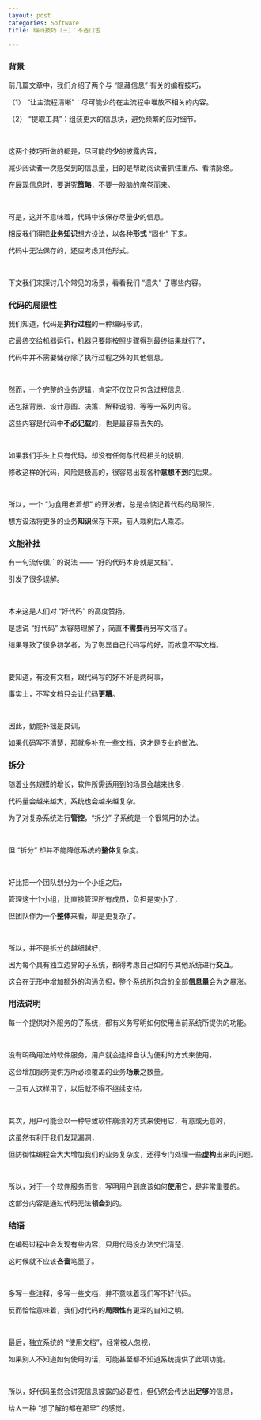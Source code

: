 ```yaml
---
layout: post
categories: Software
title: 编码技巧（三）：不吝口舌

---
```


### 背景

前几篇文章中，我们介绍了两个与 “隐藏信息” 有关的编程技巧，

（1） “让主流程清晰”：尽可能少的在主流程中堆放不相关的内容。

（2） “提取工具”：组装更大的信息块，避免频繁的应对细节。

<br/>

这两个技巧所做的都是，尽可能的**少**的披露内容，

减少阅读者一次感受到的信息量，目的是帮助阅读者抓住重点、看清脉络。

在展现信息时，要讲究**策略**，不要一股脑的席卷而来。

<br/>

可是，这并不意味着，代码中该保存尽量**少**的信息。

相反我们得把**业务知识**想方设法，以各种**形式** “固化” 下来。

代码中无法保存的，还应考虑其他形式。

<br/>

下文我们来探讨几个常见的场景，看看我们 “遗失” 了哪些内容。

### 代码的局限性

我们知道，代码是**执行过程**的一种编码形式，

它最终交给机器运行，机器只要能按照步骤得到最终结果就行了，

代码中并不需要储存除了执行过程之外的其他信息。

<br/>

然而，一个完整的业务逻辑，肯定不仅仅只包含过程信息，

还包括背景、设计意图、决策、解释说明，等等一系列内容。

这些内容是代码中**不必记载**的，也是最容易丢失的。

<br/>

如果我们手头上只有代码，却没有任何与代码相关的说明，

修改这样的代码，风险是极高的，很容易出现各种**意想不到**的后果。

<br/>

所以，一个 “为食用者着想” 的开发者，总是会惦记着代码的局限性，

想方设法将更多的业务**知识**保存下来，前人栽树后人乘凉。

### 文能补拙

有一句流传很广的说法 —— “好的代码本身就是文档”。

引发了很多误解。

<br/>

本来这是人们对 “好代码” 的高度赞扬。

是想说 “好代码” 太容易理解了，简直**不需要**再另写文档了。

结果导致了很多初学者，为了彰显自己代码写的好，而故意不写文档。

<br/>

要知道，有没有文档，跟代码写的好不好是两码事，

事实上，不写文档只会让代码**更糟**。

<br/>

因此，勤能补拙是良训，

如果代码写不清楚，那就多补充一些文档，这才是专业的做法。

### 拆分

随着业务规模的增长，软件所需适用到的场景会越来也多，

代码量会越来越大，系统也会越来越复杂。

为了对复杂系统进行**管控**，“拆分” 子系统是一个很常用的办法。

<br/>

但 “拆分” 却并不能降低系统的**整体**复杂度。

<br/>

好比把一个团队划分为十个小组之后，

管理这十个小组，比直接管理所有成员，负担是变小了，

但团队作为一个**整体**来看，却是更复杂了。

<br/>

所以，并不是拆分的越细越好，

因为每个具有独立边界的子系统，都得考虑自己如何与其他系统进行**交互**。

这会在无形中增加额外的沟通负担，整个系统所包含的全部**信息量**会为之暴涨。

### 用法说明

每一个提供对外服务的子系统，都有义务写明如何使用当前系统所提供的功能。

<br/>

没有明确用法的软件服务，用户就会选择自认为便利的方式来使用，

这会增加服务提供方所必须覆盖的业务**场景**之数量。

一旦有人这样用了，以后就不得不继续支持。

<br/>

其次，用户可能会以一种导致软件崩溃的方式来使用它，有意或无意的，

这虽然有利于我们发现漏洞，

但防御性编程会大大增加我们的业务复杂度，还得专门处理一些**虚构**出来的问题。

<br/>

所以，对于一个软件服务而言，写明用户到底该如何**使用**它，是非常重要的。

这部分内容是通过代码无法**领会**到的。

### 结语

在编码过程中会发现有些内容，只用代码没办法交代清楚，

这时候就不应该**吝啬**笔墨了。

<br/>

多写一些注释，多写一些文档，并不意味着我们写不好代码。

反而恰恰意味着，我们对代码的**局限性**有更深的自知之明。

<br/>

最后，独立系统的 “使用文档”，经常被人忽视，

如果别人不知道如何使用的话，可能甚至都不知道系统提供了此项功能。

<br/>

所以，好代码虽然会讲究信息披露的必要性，但仍然会传达出**足够**的信息，

给人一种 “想了解的都在那里” 的感觉。
